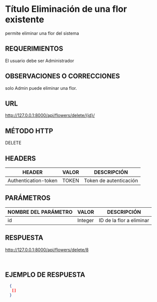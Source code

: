 # Título Eliminación de una flor existente

permite eliminar una flor del sistema

## REQUERIMIENTOS

El usuario debe ser Administrador 

## OBSERVACIONES O CORRECCIONES

solo Admin puede eliminar una flor.
## URL

http://127.0.0.1:8000/api/flowers/delete/{id}/

## MÉTODO HTTP 

DELETE 

## HEADERS

| HEADER               | VALOR                   | DESCRIPCIÓN |
| -------------------- | ----------------------- | ----------- |
| Authentication-token | TOKEN                 | Token de autenticación |

## PARÁMETROS  

| NOMBRE DEL PARÁMETRO | VALOR | DESCRIPCIÓN |
| -------------------- | ----- | ----------- |
|id                   |Integer	|ID de la flor a eliminar

## 

## RESPUESTA 

http://127.0.0.1:8000/api/flowers/delete/8



​           

## EJEMPLO DE RESPUESTA

```json
  {
   []
  }
```